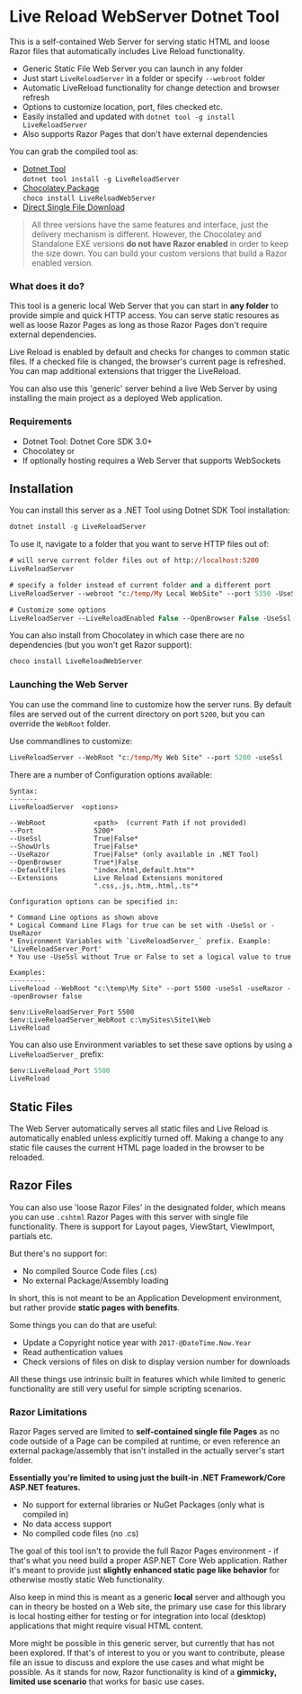 # Live Reload WebServer Dotnet Tool

This is a self-contained Web Server for serving static HTML and loose Razor files that automatically includes Live Reload functionality. 

* Generic Static File Web Server you can launch in any folder
* Just start `LiveReloadServer` in a folder or specify `--webroot` folder
* Automatic LiveReload functionality for change detection and browser refresh
* Options to customize location, port, files checked etc.
* Easily installed and updated with `dotnet tool -g install LiveReloadServer`
* Also supports Razor Pages that don't have external dependencies

You can grab the compiled tool as:

* [Dotnet Tool](https://www.nuget.org/packages/LiveReloadServer/)   
  `dotnet tool install -g LiveReloadServer`
* [Chocolatey Package](https://chocolatey.org/packages/LiveReloadWebServer)   
 `choco install LiveReloadWebServer`
* [Direct Single File Download](https://github.com/RickStrahl/Westwind.AspnetCore.LiveReload/raw/master/LiveReloadServer/LiveReloadWebServer.exe)

> All three versions have the same features and interface, just the delivery mechanism is different. However, the Chocolatey and Standalone EXE versions **do not have Razor enabled** in order to keep the size down.  You can build your custom versions that build a Razor enabled version.
  
### What does it do?
This tool is a generic local Web Server that you can start in **any folder** to provide simple and quick HTTP access. You can serve static resoures as well as loose Razor Pages as long as those Razor Pages don't require external dependencies.

Live Reload is enabled by default and checks for changes to common static files. If a checked file is changed, the browser's current page is refreshed. You can map additional extensions that trigger the LiveReload.

You can also use this 'generic' server behind a live Web Server by using installing the main project as a deployed Web application.

### Requirements
* Dotnet Tool: Dotnet Core SDK 3.0+
* Chocolatey or 
* If optionally hosting requires a Web Server that supports WebSockets

## Installation
You can install this server as a .NET Tool using Dotnet SDK Tool installation:

```powershell
dotnet install -g LiveReloadServer
```

To use it, navigate to a folder that you want to serve HTTP files out of:

```ps
# will serve current folder files out of http://localhost:5200
LiveReloadServer

# specify a folder instead of current folder and a different port
LiveReloadServer --webroot "c:/temp/My Local WebSite" --port 5350 -UseSsl

# Customize some options
LiveReloadServer --LiveReloadEnabled False --OpenBrowser False -UseSsl -UseRazor
```

You can also install from Chocolatey in which case there are no dependencies (but you won't get Razor support):

```ps
choco install LiveReloadWebServer
```

### Launching the Web Server
You can use the command line to customize how the server runs. By default files are served out of the current directory on port `5200`, but you can override the `WebRoot` folder.

Use commandlines to customize:

```ps
LiveReloadServer --WebRoot "c:/temp/My Web Site" --port 5200 -useSsl
```

There are a number of Configuration options available:

```text
Syntax:
-------
LiveReloadServer  <options>

--WebRoot            <path>  (current Path if not provided)
--Port               5200*
--UseSsl             True|False*
--ShowUrls           True|False*
--UseRazor           True|False* (only available in .NET Tool)
--OpenBrowser        True*|False
--DefaultFiles       "index.html,default.htm"*
--Extensions         Live Reload Extensions monitored
                     ".css,.js,.htm,.html,.ts"*

Configuration options can be specified in:

* Command Line options as shown above
* Logical Command Line Flags for true can be set with -UseSsl or -UseRazor
* Environment Variables with `LiveReloadServer_` prefix. Example: 'LiveReloadServer_Port'
* You use -UseSsl without True or False to set a logical value to true

Examples:
---------
LiveReload --WebRoot "c:\temp\My Site" --port 5500 -useSsl -useRazor --openBrowser false

$env:LiveReloadServer_Port 5500
$env:LiveReloadServer_WebRoot c:\mySites\Site1\Web
LiveReload
```

You can also use Environment variables to set these save options by using a `LiveReloadServer_` prefix:

```ps
$env:LiveReload_Port 5500
LiveReload
```
## Static Files
The Web Server automatically serves all static files and Live Reload is automatically enabled unless explicitly turned off. Making a change to any static file causes the current HTML page loaded in the browser to be reloaded.

## Razor Files
You can also use 'loose Razor Files' in the designated folder, which means you can use `.cshtml` Razor Pages with this server with single file functionality. There is support for Layout pages, ViewStart, ViewImport, partials etc. 

But there's no support for:

* No compiled Source Code files (.cs)
* No external Package/Assembly loading

In short, this is not meant to be an Application Development environment, but rather provide **static pages with benefits**.

Some things you can do that are useful:

* Update a Copyright notice year with `2017-@DateTime.Now.Year`
* Read authentication values
* Check versions of files on disk to display version number for downloads

All these things use intrinsic built in features which while limited to generic functionality are still very useful for simple scripting scenarios.

### Razor Limitations
Razor Pages served are limited to **self-contained single file Pages** as no code outside of a Page can be compiled at runtime, or even reference an external package/assembly that isn't installed in the actually server's start folder.

**Essentially you're limited to using just the built-in .NET Framework/Core ASP.NET features.**

* No support for external libraries or NuGet Packages (only what is compiled in)
* No data access support
* No compiled code files (no .cs)

The goal of this tool isn't to provide the full Razor Pages environment - if that's what you need build a proper ASP.NET Core Web application. Rather it's meant to provide just **slightly enhanced static page like behavior** for otherwise mostly static Web functionality.
  
Also keep in mind this is meant as a generic **local** server and although you can in theory be hosted on a Web site, the primary use case for this library is local hosting either for testing or for integration into local (desktop) applications that might require visual HTML content.

More might be possible in this generic server, but currently that has not been explored. If that's of interest to you or you want to contribute, please file an issue to discuss and explore the use cases and what might be possible. As it stands for now, Razor functionality is kind of a **gimmicky, limited use scenario** that works for basic use cases.
